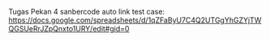 Tugas Pekan 4 sanbercode auto
link test case: https://docs.google.com/spreadsheets/d/1qZFaByU7C4Q2UTGgYhGZYjTWQGSUeRrJZpQnxto1URY/edit#gid=0
